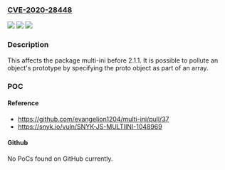 ### [CVE-2020-28448](https://cve.mitre.org/cgi-bin/cvename.cgi?name=CVE-2020-28448)
![](https://img.shields.io/static/v1?label=Product&message=multi-ini&color=blue)
![](https://img.shields.io/static/v1?label=Version&message=%3C%202.1.1%20&color=brighgreen)
![](https://img.shields.io/static/v1?label=Vulnerability&message=Prototype%20Pollution&color=brighgreen)

### Description

This affects the package multi-ini before 2.1.1. It is possible to pollute an object's prototype by specifying the proto object as part of an array.

### POC

#### Reference
- https://github.com/evangelion1204/multi-ini/pull/37
- https://snyk.io/vuln/SNYK-JS-MULTIINI-1048969

#### Github
No PoCs found on GitHub currently.


